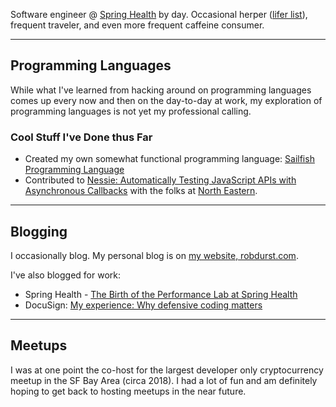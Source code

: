 Software engineer @ [Spring Health](https://www.springhealth.com/) by day. Occasional herper ([lifer list](https://github.com/robertDurst/lifers_list)), frequent traveler, and even more frequent caffeine consumer.

***

## Programming Languages 

While what I've learned from hacking around on programming languages comes up every now and then on the day-to-day at work, my exploration of programming languages is not yet my professional calling.

### Cool Stuff I've Done thus Far

* Created my own somewhat functional programming language: [Sailfish Programming Language](https://github.com/sailfish-lang/sailfishc)
* Contributed to [Nessie: Automatically Testing JavaScript APIs with
Asynchronous Callbacks](https://software-lab.org/publications/icse2022_Nessie.pdf) with the folks at [North Eastern](https://prl.khoury.northeastern.edu/).

***

## Blogging

I occasionally blog. My personal blog is on [my website, robdurst.com](https://robdurst.com/).

I've also blogged for work:
  * Spring Health - [The Birth of the Performance Lab at Spring Health](https://medium.com/spring-health-engineering/the-birth-of-the-performance-lab-at-spring-health-76b768c9c967)
  * DocuSign: [My experience: Why defensive coding matters](https://www.docusign.com/blog/developers/my-experience-why-defensive-coding-matters)
  
***
  
## Meetups

I was at one point the co-host for the largest developer only cryptocurrency meetup in the SF Bay Area (circa 2018). I had a lot of fun and am definitely hoping to get back to hosting meetups in the near future.
